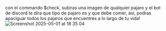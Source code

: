 con el commando $check, subiras una imagen de qualquier pajaro y el bot de discord te dira que tipo de pajaro es y que debe comer, asi, podras apaciguar todos los pajaros que encuentres a lo largo de tu vida!
![Screenshot 2025-05-01 at 18 35 04](https://github.com/user-attachments/assets/cb5fa22f-03bd-4eb9-8126-89810a929a3e)
